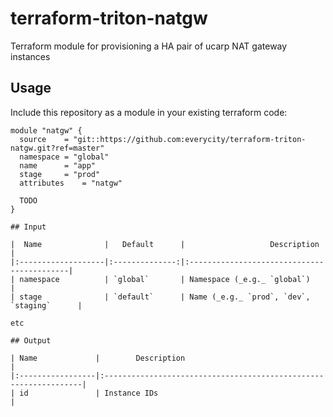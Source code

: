 # terraform-triton-natgw

Terraform module for provisioning a HA pair of ucarp NAT gateway instances

## Usage

Include this repository as a module in your existing terraform code:

```hcl
module "natgw" {
  source	= "git::https://github.com:everycity/terraform-triton-natgw.git?ref=master"
  namespace	= "global"
  name		= "app"
  stage		= "prod"
  attributes	= "natgw"

  TODO
}

## Input

|  Name              |   Default      |                   Description              |
|:-------------------|:--------------:|:-------------------------------------------|
| namespace          | `global`       | Namespace (_e.g._ `global`)                |
| stage              | `default`      | Name (_e.g._ `prod`, `dev`, `staging`      |

etc

## Output

| Name             |        Description                                               |
|:-----------------|:-----------------------------------------------------------------|
| id               | Instance IDs                                                     |

